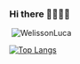 ### Hi there 👋👋👋👋

<p>&nbsp;<img align="justify" src="https://github-readme-stats.vercel.app/api?username=felipeferrarini&show_icons=true&locale=en&=true&theme=dark" alt="WelissonLuca" /></p>

[![Top Langs](https://github-readme-stats.vercel.app/api/top-langs/?username=felipeferrarini&layout=compact&how_icons=true&theme=dark)](https://github.com/anuraghazra/github-readme-stats)

<!--
**felipeferrarini/felipeferrarini** is a ✨ _special_ ✨ repository because its `README.md` (this file) appears on your GitHub profile.

Here are some ideas to get you started:

- 🔭 I’m currently working on ...
- 🌱 I’m currently learning ...
- 👯 I’m looking to collaborate on ...
- 🤔 I’m looking for help with ...
- 💬 Ask me about ...
- 📫 How to reach me: ...
- 😄 Pronouns: ...
- ⚡ Fun fact: ...
-->
